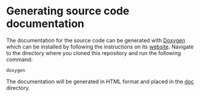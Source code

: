# Generating source code documentation

The documentation for the source code can be generated with [Doxygen][doxygen]
which can be installed by following the instructions on its [website][website].
Navigate to the directory where you cloned this repository and run the following
command:
```
doxygen
```
The documentation will be generated in HTML format and placed in the [doc][doc]
directory.

[doc]:      ../../doc/
[doxygen]:  https://www.doxygen.nl
[website]:  https://www.doxygen.nl/download.html
